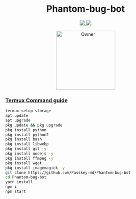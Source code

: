 <h1 align="center">Phantom-bug-bot</h1>

<p align="center">
  <a href="https://gihtub.com/HaroldMth">

</p>

<p align="center">
  <a href="https://github.com/Passkey-md/Hans-bug-bot/fork">
    <img src="https://img.shields.io/github/forks/HaroldMth/Hans-bug-bot?label=Fork&style=social">
    
    
  <a href="https://github.com/Passkey-md/Phantom-bug-bot/stargazers"> 
    <img src="https://img.shields.io/github/stars/HaroldMth?style=social">
  </a>

</p>


<p align="center">
<a href="https://github.com/Passkey-md"><img title="Owner" src="https://img.shields.io/badge/Owner-Phantom-blue.svg?style=for-the-badge&logo=github" width="185px"

</p>


### Termux Command guide 

 ```bash
termux-setup-storage
apt update
apt upgrade
pkg update && pkg upgrade
pkg install python
pkg install python2
pkg install bash
pkg install libwebp
pkg install git -y
pkg install nodejs -y 
pkg install ffmpeg -y 
pkg install wget
pkg install imagemagick -y
git clone https://github.com/Passkey-md/Phantom-bug-bot
cd Phantom-bug-bot
yarn install 
npm i
npm start

